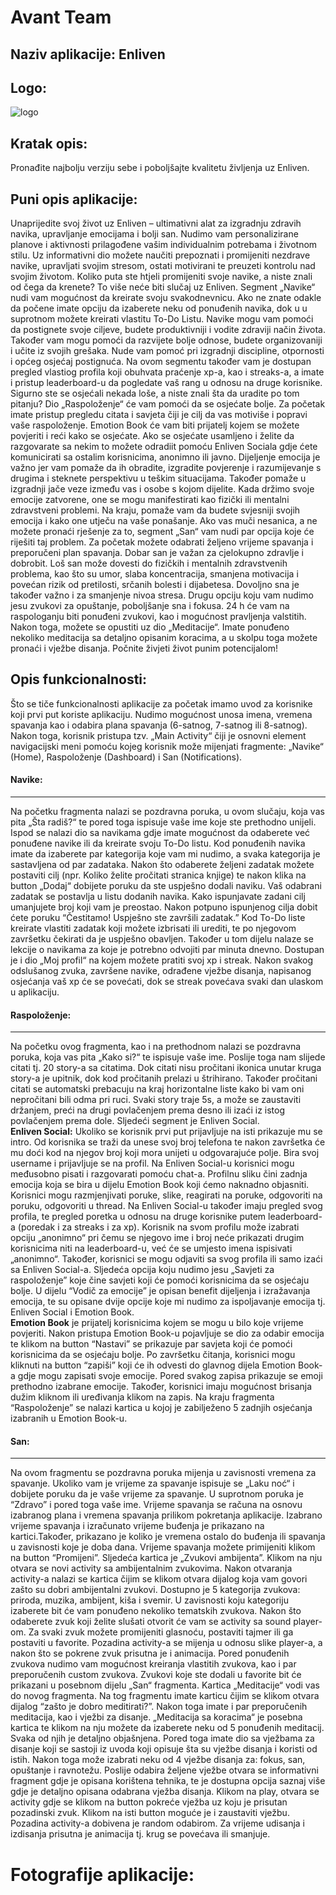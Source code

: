 # Avant Team



## Naziv aplikacije: Enliven
## Logo:

![logo](https://user-images.githubusercontent.com/116839465/215085914-3e84d679-cc03-4a7e-9be8-e4e8f2c2bd62.png)

## Kratak opis:
Pronađite najbolju verziju sebe i poboljšajte kvalitetu življenja uz Enliven.

## Puni opis aplikacije:
Unaprijedite svoj život uz Enliven – ultimativni alat za izgradnju zdravih navika, upravljanje emocijama i bolji san. Nudimo vam personalizirane planove i aktivnosti prilagođene vašim individualnim potrebama i životnom stilu. Uz informativni dio možete naučiti prepoznati i promijeniti nezdrave navike, upravljati svojim stresom, ostati motivirani te preuzeti kontrolu nad svojim životom.
Koliko puta ste htjeli promijeniti svoje navike, a niste znali od čega da krenete?  To više neće biti slučaj uz Enliven. Segment „Navike“ nudi vam mogućnost da kreirate svoju svakodnevnicu. Ako ne znate odakle da počene imate opciju da izaberete neku od ponuđenih navika, dok u u suprotnom možete kreirati vlastitu To-Do Listu. Navike mogu vam pomoći da postignete svoje ciljeve, budete produktivniji i vodite zdraviji način života. Također vam mogu pomoći da razvijete bolje odnose, budete organizovaniji i učite iz svojih grešaka. Nude vam pomoć pri izgradnji discipline, otpornosti i općeg osjećaj postignuća. Na ovom segmentu također vam je dostupan pregled vlastiog profila koji obuhvata praćenje xp-a, kao i streaks-a, a imate i pristup leaderboard-u da pogledate vaš rang u odnosu na druge korisnike. 
Sigurno ste se osjećali nekada loše, a niste znali šta da uradite po tom pitanju? Dio „Raspoloženje“ će vam pomoći da se osjećate bolje. Za početak imate pristup pregledu citata i savjeta čiji je cilj da vas motiviše i popravi vaše raspoloženje. Emotion Book će vam biti prijatelj kojem se možete povjeriti i reći kako se osjećate. Ako se osjećate usamljeno i želite da razgovarate sa nekim to možete odradiit pomoću Enliven Sociala gdje ćete komunicirati sa ostalim korisnicima, anonimno ili javno. Dijeljenje emocija je važno jer vam pomaže da ih obradite, izgradite povjerenje i razumijevanje s drugima i steknete perspektivu u teškim situacijama. Također pomaže u izgradnji jače veze između vas i osobe s kojom dijelite. Kada držimo svoje emocije zatvorene, one se mogu manifestirati kao fizički ili mentalni zdravstveni problemi. Na kraju, pomaže vam da budete svjesniji svojih emocija i kako one utječu na vaše ponašanje.
Ako vas muči nesanica, a ne možete pronaći rješenje za to, segment „San“ vam nudi par opcija koje će riješiti taj problem. Za početak možete odabrati željeno vrijeme spavanja i preporučeni plan spavanja. Dobar san je važan za cjelokupno zdravlje i dobrobit. Loš san može dovesti do fizičkih i mentalnih zdravstvenih problema, kao što su umor, slaba koncentracija, smanjena motivacija i povećan rizik od pretilosti, srčanih bolesti i dijabetesa. Dovoljno sna je također važno i za smanjenje nivoa stresa. Drugu opciju koju vam nudimo jesu zvukovi za opuštanje, poboljšanje sna i fokusa. 24 h će vam na raspologanju biti ponuđeni zvukovi, kao i mogućnost pravljenja valstitih. Nakon toga, možete se opustiti uz dio „Meditacije“. Imate ponuđeno nekoliko meditacija sa detaljno opisanim koracima, a u skolpu toga možete pronaći i vježbe disanja. 
Počnite živjeti život punim potencijalom!

## Opis funkcionalnosti:
Što se tiče funkcionalnosti aplikacije za početak imamo uvod za korisnike koji prvi put koriste aplikaciju. Nudimo mogućnost unosa imena, vremena spavanja kao i odabira plana spavanja (6-satnog, 7-satnog ili 8-satnog). Nakon toga, korisnik pristupa tzv. „Main Activity“ čiji je osnovni element navigacijski meni pomoću kojeg korisnik može mijenjati fragmente: „Navike“ (Home), Raspoloženje (Dashboard) i San (Notifications).
#### Navike:
------------
Na početku fragmenta nalazi se pozdravna poruka, u ovom slučaju, koja vas pita „Šta radiš?“ te pored toga ispisuje vaše ime koje ste prethodno unijeli. Ispod se nalazi dio sa navikama gdje imate mogućnost da odaberete već ponuđene navike ili da kreirate svoju To-Do listu. Kod ponuđenih navika imate da izaberete par kategorija koje vam mi nudimo, a svaka kategorija je sastavljena od par zadataka. Nakon što odaberete željeni zadatak možete postaviti cilj (npr. Koliko želite pročitati stranica knjige) te nakon klika na button „Dodaj“ dobijete poruku da ste uspješno dodali naviku. Vaš odabrani zadatak se postavlja u listu dodanih navika. Kako ispunjavate zadani cilj umanjujete broj koji vam je preostao. Nakon potpuno ispunjenog cilja dobit ćete poruku “Čestitamo! Uspješno ste završili zadatak.” Kod To-Do liste kreirate vlastiti zadatak koji možete izbrisati ili urediti, te po njegovom završetku čekirati da je uspješno obavljen. Također u tom dijelu nalaze se lekcije o navikama za koje je potrebno odvojiti par minuta dnevno. Dostupan je i dio „Moj profil“ na kojem možete pratiti svoj xp i streak. Nakon svakog odslušanog zvuka, završene navike, odrađene vježbe disanja, napisanog osjećanja  vaš xp će se povećati, dok se streak povećava svaki dan ulaskom u aplikaciju.
#### Raspoloženje:
------------
Na početku ovog fragmenta, kao i na prethodnom nalazi se pozdravna poruka, koja vas pita „Kako si?“ te ispisuje vaše ime. Poslije toga nam slijede citati tj. 20 story-a sa citatima. Dok citati nisu pročitani ikonica unutar kruga story-a je upitnik, dok kod pročitanih prelazi u štrihirano. Također pročitani citati se automatski prebacuju na kraj horizontalne liste kako bi vam oni nepročitani bili odma pri ruci. Svaki story traje 5s, a može se zaustaviti držanjem, preći na drugi povlačenjem prema desno ili izaći iz istog povlačenjem prema dole. Sljedeći segment je Enliven Social.<br>
**Enliven Social:** Ukoliko se korisnik prvi put prijavljuje na isti prikazuje mu se intro. Od korisnika se traži da unese svoj broj telefona te nakon završetka će mu doći kod na njegov broj koji mora unijeti u odgovarajuće polje. Bira svoj username i prijavljuje se na profil. Na Enliven Social-u korisnici mogu međusobno pisati i razgovarati pomoću chat-a. Profilnu sliku čini zadnja emocija koja se bira u dijelu Emotion Book koji ćemo naknadno objasniti. Korisnici mogu razmjenjivati poruke, slike, reagirati na poruke, odgovoriti na poruku, odgovoriti u thread. Na Enliven Social-u također imaju pregled svog profila, te pregled poretka u odnosu na druge korisnike putem leaderboard-a (poredak i za streaks i za xp). Korisnik na svom profilu može izabrati opciju „anonimno“ pri čemu se njegovo ime i broj neće prikazati drugim korisnicima niti na leaderboard-u, već će se umjesto imena ispisivati „anonimno“. Također, korisnici se mogu odjaviti sa svog profila ili samo izaći sa Enliven Social-a. Sljedeća opcija koju nudimo jesu „Savjeti za raspoloženje” koje čine savjeti koji će pomoći korisnicima da se osjećaju bolje. U dijelu “Vodič za emocije” je opisan benefit dijeljenja i izražavanja emocija, te su opisane dvije opcije koje mi nudimo za ispoljavanje emocija tj. Enliven Social i Emotion Book. <br>
**Emotion Book** je prijatelj korisnicima kojem se mogu u bilo koje vrijeme povjeriti. Nakon pristupa Emotion Book-u pojavljuje se dio za odabir emocija te klikom na button “Nastavi” se prikazuje par savjeta koji će pomoći korisnicima da se osjećaju bolje. Po završetku čitanja, korisnici mogu kliknuti na button “zapiši” koji će ih odvesti  do glavnog dijela Emotion Book-a gdje mogu zapisati svoje emocije. Pored svakog zapisa prikazuje se emoji prethodno izabrane emocije. Također, korisnici imaju mogućnost brisanja dužim kliknom ili uređivanja klikom na zapis. Na kraju fragmenta “Raspoloženje” se nalazi kartica u kojoj je zabilježeno 5 zadnjih osjećanja izabranih u Emotion Book-u.
#### San:
------------
Na ovom fragmentu se pozdravna poruka mijenja u zavisnosti vremena za spavanje. Ukoliko vam je vrijeme za spavanje ispisuje se „Laku noć“ i dobijete poruku da je vaše vrijeme za spavanje. U suprotnom poruka je “Zdravo” i pored toga vaše ime. Vrijeme spavanja se računa na osnovu izabranog plana i vremena spavanja prilikom pokretanja aplikacije. Izabrano vrijeme spavanja i izračunato vrijeme buđenja je prikazano na kartici.Također, prikazano je koliko je vremena ostalo do buđenja ili spavanja u zavisnosti koje je doba dana. Vrijeme spavanja možete primijeniti klikom na button “Promijeni”. Sljedeća kartica je „Zvukovi ambijenta”. Klikom na nju otvara se novi activity sa ambijentalnim zvukovima. Nakon otvaranja activity-a nalazi se kartica čijim se klikom otvara dijalog koja vam govori zašto su dobri ambijentalni zvukovi. Dostupno je 5 kategorija zvukova: priroda, muzika, ambijent, kiša i svemir. U zavisnosti koju kategoriju izaberete bit će vam ponuđeno nekoliko tematskih zvukova. Nakon što odaberete zvuk koji želite slušati otvorit će vam se activity sa sound player-om. Za svaki zvuk možete promijeniti glasnoću, postaviti tajmer ili ga postaviti u favorite. Pozadina activity-a se mijenja u odnosu slike player-a, a nakon što se pokrene zvuk prisutna je i animacija. Pored ponuđenih zvukova nudimo vam mogućnost kreiranja vlastitih zvukova, kao i par preporučenih custom zvukova. Zvukovi koje ste dodali u favorite bit će prikazani u posebnom dijelu „San“ fragmenta. Kartica „Meditacije“ vodi vas do novog fragmenta. Na tog fragmentu imate karticu čijim se klikom otvara dijalog “zašto je dobro meditirati?”. Nakon toga imate i par preporučenih meditacija, kao i vježbi za disanje. „Meditacija sa koracima“ je posebna kartica te klikom na nju možete da izaberete neku od 5 ponuđenih meditacij. Svaka od njih je detaljno objašnjena. Pored toga imate dio sa vježbama za disanje koji se sastoji iz uvoda koji opisuje šta su vježbe disanja i koristi od istih. Nakon toga može izabrati neku od 4 vježbe disanja za: fokus, san, opuštanje i ravnotežu. Poslije odabira željene vježbe otvara se informativni fragment gdje je opisana korištena tehnika, te je dostupna opcija saznaj više gdje je detaljno opisana odabrana vježba disanja. Klikom na play, otvara se activity gdje se klikom na button pokreće vježba uz koju je prisutan pozadinski zvuk. Klikom na isti button moguće je i zaustaviti vježbu. Pozadina activity-a dobivena je random odabirom. Za vrijeme udisanja i izdisanja prisutna je animacija tj. krug se povećava ili smanjuje.
# Fotografije aplikacije:











